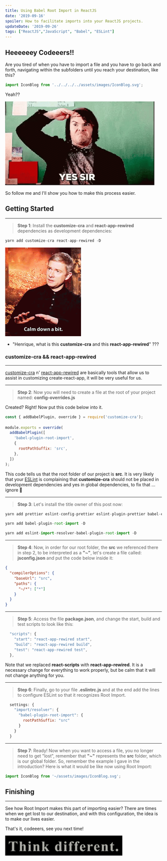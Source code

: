```yaml
---
title: Using Babel Root Import in ReactJS
date: '2019-09-16'
spoiler: How to facilitate imports into your ReactJS projects.
updateDate: '2019-09-26'
tags: ["ReactJS","JavaScript", "Babel", "ESLint"]
---
```


## Heeeeeey Codeeers!!

Are you tired of when you have to import a file and you have to go back and forth, navigating within the subfolders until you reach your destination, like this?

```js
import IconBlog from '../../../../assets/images/IconBlog.svg';
```

Yeah??

![sim](./yessir.gif)

So follow me and I'll show you how to make this process easier.

## Getting Started
---

> **Step 1**: Install the **customize-cra** and **react-app-rewired** dependencies as development dependencies:

```jsx
yarn add customize-cra react-app-rewired -D
```
![perae](./calm.gif)

- "Henrique, what is this **customize-cra** and this **react-app-rewired**" ???


### **customize-cra && react-app-rewired** 
---

[customize-cra](https://github.com/arackaf/customize-cra) n' [react-app-rewired](https://github.com/timarney/react-app-rewired) are basically tools that allow us to assist in customizing create-react-app, it will be very useful for us.

---

> **Step 2**: Now you will need to create a file at the root of your project named: **config-overrides.js**

Created? Right! Now put this code below into it.

```jsx
const { addBabelPlugin, override } = require('customize-cra');

module.exports = override(
  addBabelPlugin([
    'babel-plugin-root-import',
    {
      rootPathSuffix: 'src',
    },
  ])
);
```

This code tells us that the root folder of our project is **src**. It is very likely that your [ESLint](https://henriquetavares.com/setting-eslint-on-reactjs-and-react-native) is complaining that **customize-cra** should not be placed in development dependencies and yes in global dependencies, to fix that ... ignore 🤷‍

---

> **Step 3**: Let's install the title owner of this post now:

```jsx
yarn add prettier eslint-config-prettier eslint-plugin-prettier babel-eslint -D
```

```jsx
yarn add babel-plugin-root-import -D
```

```jsx
yarn add eslint-import-resolver-babel-plugin-root-import -D
```

---
> **Step 4**: Now, in order for our root folder, the **src** we referenced there in step 2, to be interpreted as a **"~"**, let's create a file called: **jsconfig.json** and put the code below inside it:

```json
{
  "compilerOptions": {
    "baseUrl": "src",
    "paths": {
      "~/*": ["*"]
    }
  }
}
```

---

> **Step 5**: Access the file **package.json**, and change the start, build and test scripts to look like this:

```js
  "scripts": {
    "start": "react-app-rewired start",
    "build": "react-app-rewired build",
    "test": "react-app-rewired test",
  },
```

Note that we replaced **react-scripts** with **react-app-rewired**. It is a necessary change for everything to work properly, but be calm that it will not change anything for you.

---

> **Step 6**: Finally, go to your file **.eslintrc.js** and at the end add the lines to configure ESLint so that it recognizes Root Import.

```js
  settings: {
    "import/resolver": {
      "babel-plugin-root-import": {
        rootPathSuffix: "src"
      }
    }
  }
```

---

> **Step 7**: Ready! Now when you want to access a file, you no longer need to get "lost", remember that **"~"** represents the **src** folder, which is our global folder. So, remember the example I gave in the introduction? Here is what it would be like now using Root Import:

```js
import IconBlog from '~/assets/images/IconBlog.svg';
```

## Finishing
---
See how Root Import makes this part of importing easier? There are times when we get lost to our destination, and with this configuration, the idea is to make our lives easier.

That's it, codeeers, see you next time!

![Think Different](./think.gif)